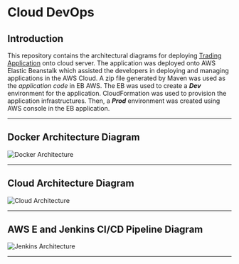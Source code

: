 # Cloud DevOps

## Introduction

This repository contains the architectural diagrams for deploying [Trading Application](https://github.com/shyleshragun/trading_app) onto cloud server. The application was deployed onto AWS Elastic Beanstalk which assisted the developers in deploying and managing applications in the AWS Cloud. A zip file generated by Maven was used as the *application code* in EB AWS. The EB was used to create a ***Dev*** environment for the application. CloudFormation was used to provision the application infrastructures. Then, a ***Prod*** environment was created using AWS console in the EB application.

---



## Docker Architecture Diagram

![Docker Architecture](https://github.com/shyleshragun/cloud_DevOps/blob/master/assets/docker%20architecture.JPG)



---



## Cloud Architecture Diagram

![Cloud Architecture](https://github.com/shyleshragun/cloud_DevOps/blob/master/assets/cloud%20architecture.png)



---



## AWS E and Jenkins CI/CD Pipeline Diagram

![Jenkins Architecture](https://github.com/shyleshragun/cloud_DevOps/blob/master/assets/jenkins.png)



---

